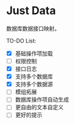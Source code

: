 # Just Data

数据库数据接口映射。

TO-DO List:

* [x] 基础操作项加载
* [ ] 权限控制
* [x] 接口日志
* [x] 支持多个数据库
* [x] 支持多个数据源
* [ ] 模组拓展
* [ ] 数据库操作项自动生成
* [ ] 更自由的文本自定义
* [ ] 更好的提示